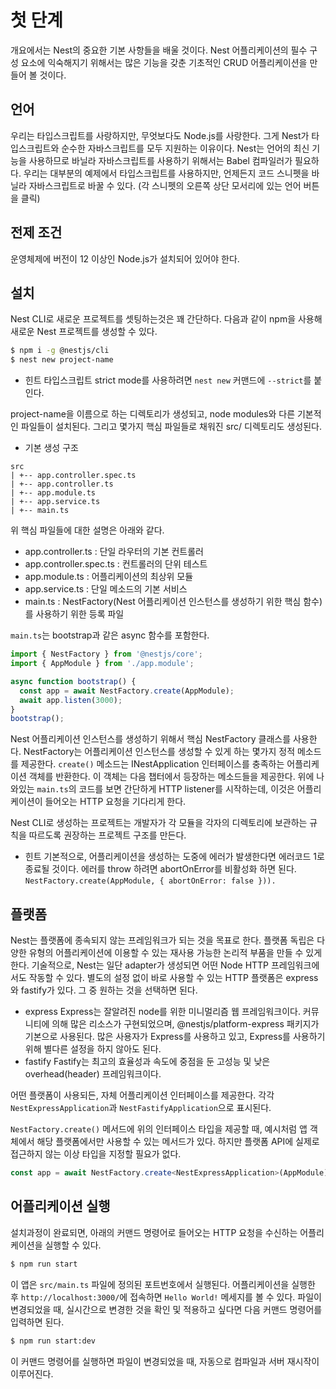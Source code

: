 # 첫 단계

개요에서는 Nest의 중요한 기본 사항들을 배울 것이다. Nest 어플리케이션의 필수 구성 요소에 익숙해지기 위해서는 많은 기능을 갖춘 기초적인 CRUD 어플리케이션을 만들어 볼 것이다.

## 언어

우리는 타입스크립트를 사랑하지만, 무엇보다도 Node.js를 사랑한다. 그게 Nest가 타입스크립트와 순수한 자바스크립트를 모두 지원하는 이유이다. Nest는 언어의 최신 기능을 사용하므로 바닐라 자바스크립트를 사용하기 위해서는 Babel 컴파일러가 필요하다.
우리는 대부분의 예제에서 타입스크립트를 사용하지만, 언제든지 코드 스니펫을 바닐라 자바스크립트로 바꿀 수 있다. (각 스니펫의 오른쪽 상단 모서리에 있는 언어 버튼을 클릭)

## 전제 조건

운영체제에 버전이 12 이상인 Node.js가 설치되어 있어야 한다.

## 설치

Nest CLI로 새로운 프로젝트를 셋팅하는것은 꽤 간단하다. 다음과 같이 npm을 사용해 새로운 Nest 프로젝트를 생성할 수 있다.

```bash
$ npm i -g @nestjs/cli
$ nest new project-name
```

- 힌트
  타입스크립트 strict mode를 사용하려면 `nest new` 커맨드에 `--strict`를 붙인다.

project-name을 이름으로 하는 디렉토리가 생성되고, node modules와 다른 기본적인 파일들이 설치된다. 그리고 몇가지 핵심 파일들로 채워진 src/ 디렉토리도 생성된다.

- 기본 생성 구조

```
src
| +-- app.controller.spec.ts
| +-- app.controller.ts
| +-- app.module.ts
| +-- app.service.ts
| +-- main.ts
```

위 핵심 파일들에 대한 설명은 아래와 같다.

- app.controller.ts : 단일 라우터의 기본 컨트롤러
- app.controller.spec.ts : 컨트롤러의 단위 테스트
- app.module.ts : 어플리케이션의 최상위 모듈
- app.service.ts : 단일 메소드의 기본 서비스
- main.ts : NestFactory(Nest 어플리케이션 인스턴스를 생성하기 위한 핵심 함수)를 사용하기 위한 등록 파일

`main.ts`는 bootstrap과 같은 async 함수를 포함한다.

```ts
import { NestFactory } from '@nestjs/core';
import { AppModule } from './app.module';

async function bootstrap() {
  const app = await NestFactory.create(AppModule);
  await app.listen(3000);
}
bootstrap();
```

Nest 어플리케이션 인스턴스를 생성하기 위해서 핵심 NestFactory 클래스를 사용한다. NestFactory는 어플리케이션 인스턴스를 생성할 수 있게 하는 몇가지 정적 메소드를 제공한다. `create()` 메소드는 INestApplication 인터페이스를 충족하는 어플리케이션 객체를 반환한다. 이 객체는 다음 챕터에서 등장하는 메소드들을 제공한다. 위에 나와있는 `main.ts`의 코드를 보면 간단하게 HTTP listener를 시작하는데, 이것은 어플리케이션이 들어오는 HTTP 요청을 기다리게 한다.

Nest CLI로 생성하는 프로젝트는 개발자가 각 모듈을 각자의 디렉토리에 보관하는 규칙을 따르도록 권장하는 프로젝트 구조를 만든다.

- 힌트
  기본적으로, 어플리케이션을 생성하는 도중에 에러가 발생한다면 에러코드 1로 종료될 것이다. 에러를 throw 하려면 abortOnError를 비활성화 하면 된다.
  `NestFactory.create(AppModule, { abortOnError: false })).`

## 플랫폼

Nest는 플랫폼에 종속되지 않는 프레임워크가 되는 것을 목표로 한다. 플랫폼 독립은 다양한 유형의 어플리케이션에 이용할 수 있는 재사용 가능한 논리적 부품을 만들 수 있게 한다. 기술적으로, Nest는 일단 adapter가 생성되면 어떤 Node HTTP 프레임워크에서도 작동할 수 있다. 별도의 설정 없이 바로 사용할 수 있는 HTTP 플랫폼은 express와 fastify가 있다. 그 중 원하는 것을 선택하면 된다.

- express
  Express는 잘알려진 node를 위한 미니멀리즘 웹 프레임워크이다. 커뮤니티에 의해 많은 리소스가 구현되었으며, @nestjs/platform-express 패키지가 기본으로 사용된다. 많은 사용자가 Express를 사용하고 있고, Express를 사용하기 위해 별다른 설정을 하지 않아도 된다.
- fastify
  Fastify는 최고의 효율성과 속도에 중점을 둔 고성능 및 낮은 overhead(header) 프레임워크이다.

어떤 플랫폼이 사용되든, 자체 어플리케이션 인터페이스를 제공한다. 각각 `NestExpressApplication`과 `NestFastifyApplication`으로 표시된다.

`NestFactory.create()` 메서드에 위의 인터페이스 타입을 제공할 때, 예시처럼 앱 객체에서 해당 플랫폼에서만 사용할 수 있는 메서드가 있다. 하지만 플랫폼 API에 실제로 접근하지 않는 이상 타입을 지정할 필요가 없다.

```ts
const app = await NestFactory.create<NestExpressApplication>(AppModule);
```

## 어플리케이션 실행

설치과정이 완료되면, 아래의 커맨드 명령어로 들어오는 HTTP 요청을 수신하는 어플리케이션을 실행할 수 있다.

```bash
$ npm run start
```

이 앱은 `src/main.ts` 파일에 정의된 포트번호에서 실행된다. 어플리케이션을 실행한 후 `http://localhost:3000/`에 접속하면 `Hello World!` 메세지를 볼 수 있다.
파일이 변경되었을 때, 실시간으로 변경한 것을 확인 및 적용하고 싶다면 다음 커맨드 명령어를 입력하면 된다.

```bash
$ npm run start:dev
```

이 커맨드 명령어를 실행하면 파일이 변경되었을 때, 자동으로 컴파일과 서버 재시작이 이루어진다.
